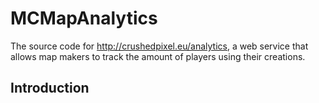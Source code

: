 # MCMapAnalytics
The source code for http://crushedpixel.eu/analytics, a web service that allows map makers to track the amount of players using their creations.

## Introduction
